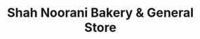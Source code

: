 ---
title: "Shah Noorani Bakery & General Store"
url: /karachi/shah-noorani-bakery-and-general-store/
shop: general
---